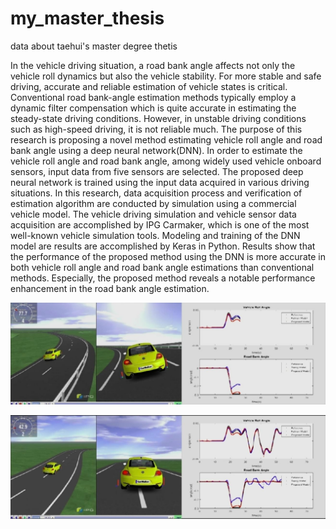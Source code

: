# my_master_thesis
data about taehui's master degree thetis

 In the vehicle driving situation, a road bank angle affects not only the vehicle roll dynamics but also the vehicle stability. For more stable and safe driving, accurate
and reliable estimation of vehicle states is critical. Conventional road bank-angle estimation methods typically employ a dynamic filter compensation which is quite accurate in estimating the steady-state driving conditions. However, in unstable driving conditions such as high-speed driving, it is not reliable much.
 The purpose of this research is proposing a novel method estimating vehicle roll angle and road bank angle using a deep neural network(DNN). In order to estimate the vehicle roll angle and road bank angle, among widely used vehicle onboard sensors, input data from five sensors are selected. The proposed deep neural network is trained using the input data acquired in various driving situations.
 In this research, data acquisition process and verification of estimation algorithm are conducted by simulation using a commercial vehicle model. The vehicle driving simulation and vehicle sensor data acquisition are accomplished by IPG Carmaker, which is one of the most well-known vehicle simulation tools. Modeling and training of the DNN model are results are accomplished by Keras in Python. 
 Results show that the performance of the proposed method using the DNN is more accurate in both vehicle roll angle and road bank angle estimations than conventional methods. Especially, the proposed method reveals a notable performance enhancement in the road bank angle estimation.
 
 ![images1](thesis1.jpg)
 
 ![images2](thesis2.jpg)

